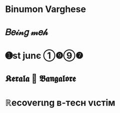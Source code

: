 # Binumon Varghese

#    𝐵𝑒𝒾𝓃𝑔 𝓂𝑒𝒽

#       ➊st junє ➀❾➈❼

#              𝕶𝖊𝖗𝖆𝖑𝖆 🔄 𝕭𝖆𝖓𝖌𝖆𝖑𝖔𝖗𝖊

#                     ℝecoverιng в-тecн vιcтiм

